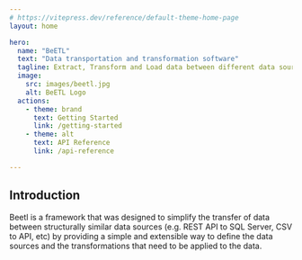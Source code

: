 ```yaml
---
# https://vitepress.dev/reference/default-theme-home-page
layout: home

hero:
  name: "BeETL"
  text: "Data transportation and transformation software"
  tagline: Extract, Transform and Load data between different data sources with this extensible python/PolaRS-based ETL framework
  image:
    src: images/beetl.jpg
    alt: BeETL Logo
  actions:
    - theme: brand
      text: Getting Started
      link: /getting-started
    - theme: alt
      text: API Reference
      link: /api-reference

---
```


## Introduction
Beetl is a framework that was designed to simplify the transfer of data between structurally similar data sources (e.g. REST API to SQL Server, CSV to API, etc) by providing a simple and extensible way to define the data sources and the transformations that need to be applied to the data.

